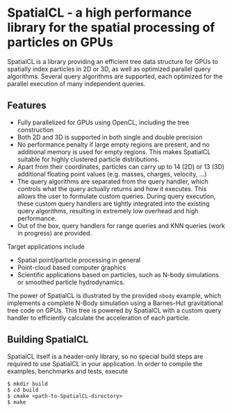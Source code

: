 # SpatialCL - a high performance library for the spatial processing of particles on GPUs

SpatialCL is a library providing an efficient tree data structure for GPUs to spatially index particles in 2D or 3D, as well as optimized parallel query algorithms. Several query algorithms are supported, each optimized for the parallel execution of many independent queries.

## Features
* Fully parallelized for GPUs using OpenCL, including the tree construction
* Both 2D and 3D is supported in both single and double precision
* No performance penalty if large empty regions are present, and no additional memory is used for empty regions. This makes SpatialCL suitable for highly clustered particle distributions.
* Apart from their coordinates, particles can carry up to 14 (2D) or 13 (3D) additional floating point values (e.g. masses, charges, velocity, ...)
* The query algorithms are separated from the query handler, which controls what the query actually returns and how it executes. This allows the user to formulate custom queries. During query execution, these custom query handlers are tightly integrated into the existing query algorithms, resulting in extremely low overhead and high performance.
* Out of the box, query handlers for range queries and KNN queries (work in progress) are provided.

Target applications include
* Spatial point/particle processing in general
* Point-cloud based computer graphics
* Scientific applications based on particles, such as N-body simulations or smoothed particle hydrodynamics.

The power of SpatialCL is illustrated by the provided `nbody` example, which implements a complete N-Body simulation using a Barnes-Hut gravitational tree code on GPUs. This tree is powered by SpatialCL with a custom query handler to efficiently calculate the acceleration of each particle.

## Building SpatialCL

SpatialCL itself is a header-only library, so no special build steps are required to use SpatialCL in your application. In order to compile the examples, benchmarks and tests, execute
```
$ mkdir build
$ cd build
$ cmake <path-to-SpatialCL-directory>
$ make
```
